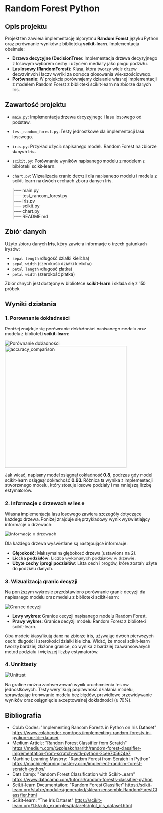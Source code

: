 # Random Forest  Python

## Opis projektu

Projekt ten zawiera implementację algorytmu **Random Forest** języku Python oraz porównanie wyników z biblioteką **scikit-learn**. Implementacja obejmuje:

- **Drzewo decyzyjne (DecisionTree)**: Implementacja drzewa decyzyjnego z losowym wyborem cechy i użyciem mediany jako progu podziału.
- **Las losowy (RandomForest)**: Klasa, która tworzy wiele drzew decyzyjnych i łączy wyniki za pomocą głosowania większościowego.
- **Porównanie**: W projekcie porównujemy działanie własnej implementacji z modelem Random Forest z biblioteki scikit-learn na zbiorze danych Iris.

## Zawartość projektu

- `main.py`: Implementacja drzewa decyzyjnego i lasu losowego od podstaw.
- `test_random_forest.py`: Testy jednostkowe dla implementacji lasu losowego.
- `iris.py`: Przykład użycia napisanego modelu Random Forest na zbiorze danych Iris.
- `scikit.py`: Porównanie wyników napisanego modelu z modelem z biblioteki scikit-learn.
- `chart.py`: Wizualizacja granic decyzji dla napisanego modelu i modelu z scikit-learn na dwóch cechach zbioru danych Iris.

  ├── main.py                
├── test_random_forest.py  
├── iris.py                
├── scikit.py              
├── chart.py               
├── README.md              


## Zbiór danych

Użyto zbioru danych **Iris**, który zawiera informacje o trzech gatunkach irysów:
- `sepal length` (długość działki kielicha)
- `sepal width` (szerokość działki kielicha)
- `petal length` (długość płatka)
- `petal width` (szerokość płatka)

Zbiór danych jest dostępny w bibliotece **scikit-learn** i składa się z 150 próbek.

## Wyniki działania

### 1. Porównanie dokładności

Poniżej znajduje się porównanie dokładności napisanego modelu oraz modelu z biblioteki **scikit-learn**:


![Porównanie dokładności](images/accuracy_comparison.png)
<img width="398" alt="accuracy_comparison" src="https://github.com/user-attachments/assets/52958682-70e6-4854-a378-040eae14e0ae">


Jak widać, napisany model osiągnął dokładność **0.8**, podczas gdy model scikit-learn osiągnął dokładność **0.93**. Różnica ta wynika z implementacji stworzonego modelu, który stosuje losowe podziały i ma mniejszą liczbę estymatorów.

### 2. Informacje o drzewach w lesie

Własna implementacja lasu losowego zawiera szczegóły dotyczące każdego drzewa. Poniżej znajduje się przykładowy wynik wyświetlający informacje o drzewach:

![Informacje o drzewach](images/tree_info.png)

Dla każdego drzewa wyświetlane są następujące informacje:
- **Głębokość**: Maksymalna głębokość drzewa (ustawiona na 2).
- **Liczba podziałów**: Liczba wykonanych podziałów w drzewie.
- **Użyte cechy i progi podziałów**: Lista cech i progów, które zostały użyte do podziału danych.

### 3. Wizualizacja granic decyzji

Na poniższym wykresie przedstawiono porównanie granic decyzji dla napisanego modelu oraz modelu z biblioteki scikit-learn:

![Granice decyzji](images/decision_boundaries.png)

- **Lewy wykres**: Granice decyzji napisanego modelu Random Forest.
- **Prawy wykres**: Granice decyzji modelu Random Forest z biblioteki scikit-learn.

Oba modele klasyfikują dane na zbiorze Iris, używając dwóch pierwszych cech: długości i szerokości działki kielicha. Widać, że model scikit-learn tworzy bardziej złożone granice, co wynika z bardziej zaawansowanych metod podziału i większej liczby estymatorów.



### 4. Unnittesty
![Unittest](images/unittest.png)

Na grafice można zaobserwować wynik uruchomienia testów jednostkowych. Testy weryfikują poprawność działania modelu, sprawdzając trenowanie modelu bez błędów, prawidłowe przewidywanie wyników oraz osiągnięcie akceptowalnej dokładności (≥ 70%).


## Bibliografia
- Colab Codes: "Implementing Random Forests in Python on Iris Dataset"
https://www.colabcodes.com/post/implementing-random-forests-in-python-on-iris-dataset
- Medium Article: "Random Forest Classifier from Scratch"
https://medium.com/@poleakchanrith/random-forest-classifier-implementation-from-scratch-with-python-8cee705624e7
- Machine Learning Mastery: "Random Forest from Scratch in Python" 
https://machinelearningmastery.com/implement-random-forest-scratch-python/
- Data Camp: "Random Forest Classification with Scikit-Learn"
https://www.datacamp.com/tutorial/random-forests-classifier-python
- Scikit-learn Documentation: "Random Forest Classifier"
https://scikit-learn.org/stable/modules/generated/sklearn.ensemble.RandomForestClassifier.html
- Scikit-learn: "The Iris Dataset"
https://scikit-learn.org/1.5/auto_examples/datasets/plot_iris_dataset.html

